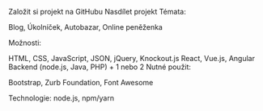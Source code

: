 Založit si projekt na GitHubu Nasdílet projekt Témata:

Blog, Úkolníček, Autobazar, Online peněženka

Možnosti:

HTML, CSS, JavaScript, JSON, jQuery, Knockout.js React, Vue.js, Angular Backend (node.js, Java, PHP) + 1 nebo 2 Nutné použit:

Bootstrap, Zurb Foundation, Font Awesome

Technologie: node.js, npm/yarn